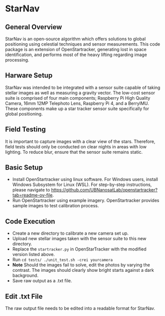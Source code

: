 # StarNav

## General Overview
StarNav is an open-source algorithm which offers solutions to global positioning using celestial techniques and sensor measurements. This code package is an extension of OpenStartracker, generating lost in space identification, and performs most of the heavy lifting regarding image processing.

## Harware Setup
StarNav was intended to be integrated with a sensor suite capable of taking stellar images as well as measuring a gravity vector. The low-cost sensor suite is comprised of four main components; Raspberry Pi High Quality Camera, 16mm 12MP Telephoto Lens, Raspberry Pi 4, and a BerryIMU. These components make up a star tracker sensor suite specifically for global positioning.

## Field Testing
It is important to capture images with a clear view of the stars. Therefore, field tests should only be conducted on clear nights in areas with low lighting. To reduce blur, ensure that the sensor suite remains static.

## Basic Setup
- Install OpenStartracker using linux software. For Windows users, install Windows Subsystem for Linux (WSL). For step-by-step instructions, please navigate to https://github.com/UBNanosatLab/openstartracker?tab=readme-ov-file.
- Run OpenStartracker using example imagery. OpenStartracker provides sample images to test calibration process.

## Code Execution 
- Create a new directory to calibrate a new camera set up.
- Upload new stellar images taken with the sensor suite to this new directory.
- Replace the ```startracker.py``` in OpenStarTracker with the modified version listed above.
- Run ```cd tests/ ./unit_test.sh -crei yourcamera```
- **Note** Should the images fail to solve, edit the photos by varying the contrast. The images should clearly show bright starts against a dark background.
- Save raw output as a .txt file.

## Edit .txt File
The raw output file needs to be edited into a readable format for StarNav.
